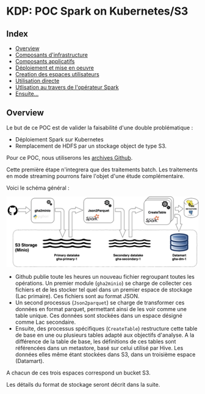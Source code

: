 # KDP: POC Spark on Kubernetes/S3

## Index

- [Overview](#Overview)
- [Composants d'infrastructure](docs/composants_infrastructure.md)
- [Composants applicatifs](docs/composants_applicatifs.md)
- [Déploiement et mise en oeuvre](docs/deploiement.md)
- [Creation des espaces utilisateurs](docs/creation_espace_utilisateur.md)
- [Utilisation directe](docs/utilisation_directe.md)
- [Utlisation au travers de l'opérateur Spark](docs/utilisation_spark_operator.md)
- [Ensuite...](docs/ensuite.md)

## Overview

Le but de ce POC est de valider la faisabilité d'une double problématique :

- Déploiement Spark sur Kubernetes
- Remplacement de HDFS par un stockage object de type S3.

Pour ce POC, nous utiliserons les [archives Github](https://www.gharchive.org/).

Cette première étape n'integrera que des traitements batch. Les traitements en mode streaming pourrons faire l'objet d'une étude complémentaire.

Voici le schéma général :

![](docs/overview.jpg)

- Github publie toute les heures un nouveau fichier regroupant toutes les opérations. Un premier module (`gha2minio`) se charge de collecter 
  ces fichiers et de les stocker tel quel dans un premier espace de stockage (Lac primaire). Ces fichiers sont au format JSON.
- Un second processus (`Json2parquet`) se charge de transformer ces données en format parquet, permettant ainsi de les voir comme une table unique. Ces données sont stockées dans un espace désigné comme Lac secondaire.
- Ensuite, des processus spécifiques (`CreateTable`) restructure cette table de base en une ou plusieurs tables adapté aux objectifs d'analyse. A la différence de la table de base, les définitions de ces tables sont référencées dans un metastore, basé sur celui utilisé par Hive. Les données elles même étant stockées dans S3, dans un troisième espace (Datamart).

A chacun de ces trois espaces correspond un bucket S3. 

Les détails du format de stockage seront décrit dans la suite.
